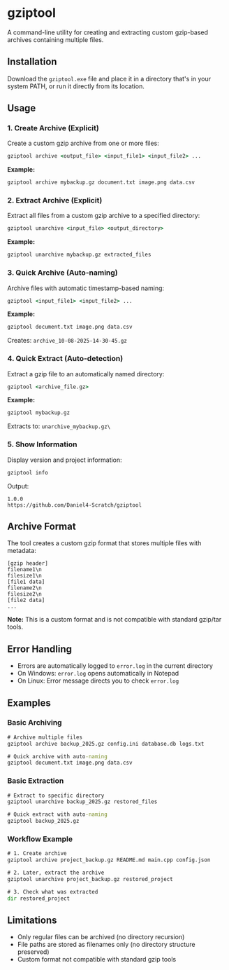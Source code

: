 # gziptool

A command-line utility for creating and extracting custom gzip-based archives containing multiple files.

## Installation

Download the `gziptool.exe` file and place it in a directory that's in your system PATH, or run it directly from its location.

## Usage

### 1. Create Archive (Explicit)

Create a custom gzip archive from one or more files:

```cmd
gziptool archive <output_file> <input_file1> <input_file2> ...
```

**Example:**
```cmd
gziptool archive mybackup.gz document.txt image.png data.csv
```

### 2. Extract Archive (Explicit)

Extract all files from a custom gzip archive to a specified directory:

```cmd
gziptool unarchive <input_file> <output_directory>
```

**Example:**
```cmd
gziptool unarchive mybackup.gz extracted_files
```

### 3. Quick Archive (Auto-naming)

Archive files with automatic timestamp-based naming:

```cmd
gziptool <input_file1> <input_file2> ...
```

**Example:**
```cmd
gziptool document.txt image.png data.csv
```
Creates: `archive_10-08-2025-14-30-45.gz`

### 4. Quick Extract (Auto-detection)

Extract a gzip file to an automatically named directory:

```cmd
gziptool <archive_file.gz>
```

**Example:**
```cmd
gziptool mybackup.gz
```
Extracts to: `unarchive_mybackup.gz\`

### 5. Show Information

Display version and project information:

```cmd
gziptool info
```

Output:
```
1.0.0
https://github.com/Daniel4-Scratch/gziptool
```

## Archive Format

The tool creates a custom gzip format that stores multiple files with metadata:

```
[gzip header]
filename1\n
filesize1\n
[file1 data]
filename2\n
filesize2\n
[file2 data]
...
```

**Note:** This is a custom format and is not compatible with standard gzip/tar tools.

## Error Handling

- Errors are automatically logged to `error.log` in the current directory
- On Windows: `error.log` opens automatically in Notepad
- On Linux: Error message directs you to check `error.log`

## Examples

### Basic Archiving
```cmd
# Archive multiple files
gziptool archive backup_2025.gz config.ini database.db logs.txt

# Quick archive with auto-naming
gziptool document.txt image.png data.csv
```

### Basic Extraction
```cmd
# Extract to specific directory
gziptool unarchive backup_2025.gz restored_files

# Quick extract with auto-naming
gziptool backup_2025.gz
```

### Workflow Example
```cmd
# 1. Create archive
gziptool archive project_backup.gz README.md main.cpp config.json

# 2. Later, extract the archive
gziptool unarchive project_backup.gz restored_project

# 3. Check what was extracted
dir restored_project
```

## Limitations

- Only regular files can be archived (no directory recursion)
- File paths are stored as filenames only (no directory structure preserved)
- Custom format not compatible with standard gzip tools
